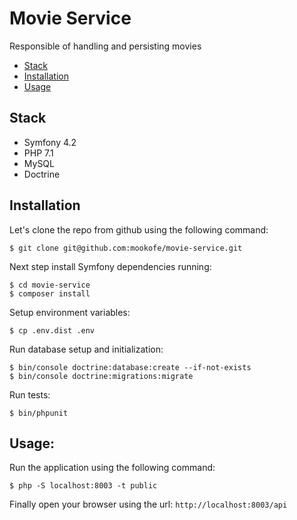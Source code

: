 # Movie Service

Responsible of handling and persisting movies

- [Stack](#stack)
- [Installation](#installation)
- [Usage](#usage)

## Stack

* Symfony 4.2
* PHP 7.1
* MySQL
* Doctrine

## Installation

Let's clone the repo from github using the following command:

```
$ git clone git@github.com:mookofe/movie-service.git
```

Next step install Symfony dependencies running:

```
$ cd movie-service
$ composer install
```

Setup environment variables:

```batch
$ cp .env.dist .env
```

Run database setup and initialization:

```batch
$ bin/console doctrine:database:create --if-not-exists
$ bin/console doctrine:migrations:migrate
```

Run tests:

```batch
$ bin/phpunit
```

## Usage:
Run the application using the following command:

```batch
$ php -S localhost:8003 -t public
```

Finally open your browser using the url: `http://localhost:8003/api`